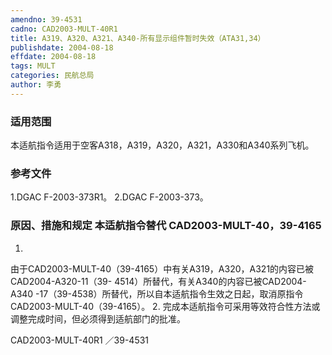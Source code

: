 ```yaml
---
amendno: 39-4531
cadno: CAD2003-MULT-40R1
title: A319、A320、A321、A340-所有显示组件暂时失效（ATA31,34）
publishdate: 2004-08-18
effdate: 2004-08-18
tags: MULT
categories: 民航总局
author: 李勇
---
```


### 适用范围 
本适航指令适用于空客A318，A319，A320，A321，A330和A340系列飞机。

### 参考文件
1.DGAC
 F-2003-373R1。 
2.DGAC
 F-2003-373。


### 原因、措施和规定 本适航指令替代 CAD2003-MULT-40，39-4165
1.
由于CAD2003-MULT-40（39-4165）中有关A319，A320，A321的内容已被CAD2004-A320-11（39-  4514）所替代，有关A340的内容已被CAD2004-A340 -17（39-4538）所替代，所以自本适航指令生效之日起，取消原指令CAD2003-MULT-40（39-4165）。 
2.
完成本适航指令可采用等效符合性方法或调整完成时间，但必须得到适航部门的批准。

  CAD2003-MULT-40R1  ／39-4531
